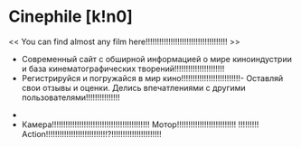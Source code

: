  # Сinephile [k!n0]
<< You can find almost any film here!!!!!!!!!!!!!!!!!!!!!!!!!!!!!!!!!!!! >>

- Современный сайт с обширной информацией о мире киноиндустрии и база кинематографических творений!!!!!!!!!!!!!!!!!!!!!!
- Регистрируйся и погружайся в мир кино!!!!!!!!!!!!!!!!!!!!!!!!!!- Оставляй свои отзывы и оценки. Делись впечатлениями с другими пользователями!!!!!!!!!!!!!!!
*
* Камера!!!!!!!!!!!!!!!!!!!!!!!!!!!!!!!!!!!!!!!!!!! Мотор!!!!!!!!!!!!!!!!!!!!!!!!!! !!!!!!!!! Action!!!!!!!!!!!!!!!!!!!!!!!!!!!?!!!!!!!!!!!!!!!!!!!!!!
